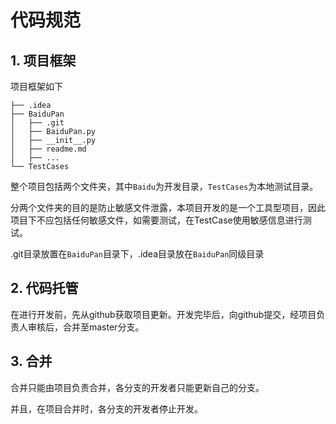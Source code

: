 # 代码规范
## 1. 项目框架
项目框架如下
```
├── .idea
├── BaiduPan
│   ├── .git
│   ├── BaiduPan.py
│   ├── __init__.py
│   ├── readme.md
│   ├── ...
└── TestCases
```
整个项目包括两个文件夹，其中`Baidu`为开发目录，`TestCases`为本地测试目录。

分两个文件夹的目的是防止敏感文件泄露，本项目开发的是一个工具型项目，因此项目下不应包括任何敏感文件，如需要测试，在TestCase使用敏感信息进行测试。

.git目录放置在`BaiduPan`目录下，.idea目录放在`BaiduPan`同级目录

## 2. 代码托管
在进行开发前，先从github获取项目更新。开发完毕后，向github提交，经项目负责人审核后，合并至master分支。

## 3. 合并
合并只能由项目负责合并，各分支的开发者只能更新自己的分支。

并且，在项目合并时，各分支的开发者停止开发。
